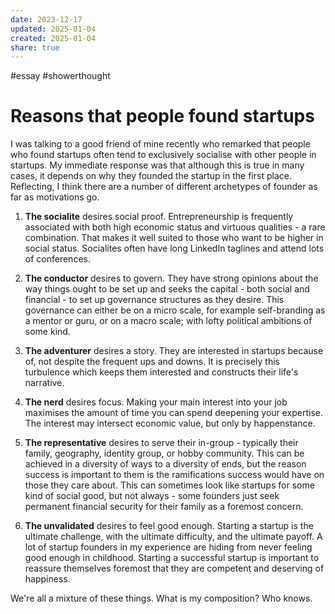 ```yaml
---
date: 2023-12-17
updated: 2025-01-04
created: 2025-01-04
share: true
---
```

#essay #showerthought 

# Reasons that people found startups

I was talking to a good friend of mine recently who remarked that people who found startups often tend to exclusively socialise with other people in startups. My immediate response was that although this is true in many cases, it depends on why they founded the startup in the first place. Reflecting, I think there are a number of different archetypes of founder as far as motivations go. 

1. **The socialite** desires social proof. Entrepreneurship is frequently associated with both high economic status and virtuous qualities - a rare combination. That makes it well suited to those who want to be higher in social status. Socialites often have long LinkedIn taglines and attend lots of conferences.
   
2. **The conductor** desires to govern. They have strong opinions about the way things ought to be set up and seeks the capital - both social and financial - to set up governance structures as they desire. This governance can either be on a micro scale, for example self-branding as a mentor or guru, or on a macro scale; with lofty political ambitions of some kind.
   
3. **The adventurer** desires a story. They are interested in startups because of, not despite the frequent ups and downs. It is precisely this turbulence which keeps them interested and constructs their life's narrative.
   
4. **The nerd** desires focus. Making your main interest into your job maximises the amount of time you can spend deepening your expertise. The interest may intersect economic value, but only by happenstance.
   
5. **The representative** desires to serve their in-group - typically their family, geography, identity group, or hobby community. This can be achieved in a diversity of ways to a diversity of ends, but the reason success is important to them is the ramifications success would have on those they care about. This can sometimes look like startups for some kind of social good, but not always - some founders just seek permanent financial security for their family as a foremost concern.
   
6. **The unvalidated** desires to feel good enough. Starting a startup is the ultimate challenge, with the ultimate difficulty, and the ultimate payoff. A lot of startup founders in my experience are hiding from never feeling good enough in childhood. Starting a successful startup is important to reassure themselves foremost that they are competent and deserving of happiness.

We're all a mixture of these things. What is my composition? Who knows.